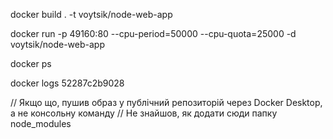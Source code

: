 docker build . -t voytsik/node-web-app

docker run -p 49160:80 --cpu-period=50000 --cpu-quota=25000 -d voytsik/node-web-app

docker ps

docker logs 52287c2b9028

// Якщо що, пушив образ у публічний репозиторій через Docker Desktop, а не консольну команду
// Не знайшов, як додати сюди папку node_modules
